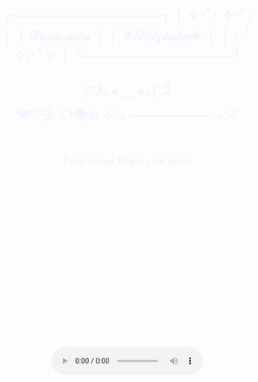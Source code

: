 
<head>
  <meta charset="UTF-8">
  <meta name="viewport" content="width=device-width, initial-scale=1.0">
  <title>Para meu Solzinho</title>
  <style>
    body {
      margin: 0;
      padding: 0;
      font-family: 'Comic Sans MS', cursive;
      background-image: url(download\ \(1\).jpeg);
      background-size: cover;
      background-position: center;
      background-repeat: no-repeat;
      overflow-x: hidden;
      position: relative;
    }
    h1, h2 {
      text-align: center;
      color: #faf0ff;
    }
    .gallery {
      display: flex;
      flex-wrap: wrap;
      justify-content: center;
      gap: 20px;
      padding: 20px;
    }
    .gallery img {
      width: 250px;
      height: auto;
      border-radius: 15px;
      box-shadow: 0 4px 8px rgb(255, 255, 255);
    }
    .frases {
      text-align: center;
      font-size: 1.2em;
      margin: 20px;
      color: #ffffff;
    }
    .heart {
      position: absolute;
      width: 20px;
      height: 20px;
      background: rgb(119, 48, 98);
      clip-path: polygon(50% 0%, 100% 40%, 80% 100%, 50% 80%, 20% 100%, 0% 40%);
      animation: float 6s infinite ease-in-out;
    }
    @keyframes float {
      0% { transform: translateY(0) scale(1); opacity: 1; }
      100% { transform: translateY(-1000px) scale(1.5); opacity: 0; }
    }
    audio {
      display: block;
      margin: 0 auto 20px;
    }
  </style>
</head>
<body>
  <h1>╭───────────────╮  
│  ✧･ﾟ: ✧･ﾟ:     │  
│   𝒫𝒶𝓇𝒶 𝓂𝑒𝓊        │  
│     ☀𝒮𝑜𝓁𝓏𝒾𝓃𝒽𝑜☀   │  
│  :･ﾟ✧:･ﾟ✧     │  
╰───────────────╯

   (づ｡◕‿‿◕｡)づ   
    ༄♡彡 ☁☀✨
       ⊹˚₊‧────────‧₊˚⊹</h1>
  <h2>Para o meu Hope, com amor
</h2>  <div class="frases">
    <p>Quando o mundo parece barulhento demais, quando a realidade me pesa nos ombros… é em você que eu penso. Você, que com um sorriso, acalma minhas tempestades. Que com uma palavra, transforma meu caos em calma.
      Se eu tivesse uma Magic Shop, você seria a porta que eu escolheria abrir todos os dias.
      Porque você é esse lugar seguro, mesmo distante. Um abrigo de luz quando tudo parece escuro. Você me faz lembrar que tudo bem não estar bem o tempo todo — e que amor, de verdade, não cobra, não julga, só acolhe.
      Às vezes, fecho os olhos e quase posso sentir sua presença. Sua risada me alcançando do outro lado da tela. Seu jeito doce me puxando de volta pra mim mesma, mesmo quando eu esqueço quem sou.
      Você é minha mágica favorita. Feliz vida, meu Sol. Obrigada por ser meu lugar calmo no meio da correria. Eu prometo continuar abrindo essa porta pra você, todos os dias.

</p>
    
    <p>Com amor, Sua Malu/Tete</p>
  </div>  <audio controls autoplay loop>
    <source src="BTS - 'Magic Shop' (Legendado⧸Tradução).mp3" type="audio/mpeg">
    
  </audio>  <div class="gallery">
    <img src="vhope1.jpeg" alt="Foto 1">
    <img src="vhope2.jpeg" alt="Foto 2">
    <img src="vhope3.jpeg" alt="Foto 3">
    <img src="vhope4.jpg" alt="Foto 4">
    <img src="vhope5.jpg" alt="Foto 5">
    <img src="vhope6.jpg" alt="Foto 6">
    <img src="vhope7.jpg" alt="Foto 7">
<div class="frases">
  <p> em 1 de julho, o céu sorriu,
    e o sol brilhou um pouco mais.
nasceu alguém que carrega luz
no olhar, no riso, nos gestos de paz.

você é primavera em pele,
é poesia vestida de flor,
é o tipo raro de alma
que transforma silêncio em amor.

teu jeito ilumina meus dias,
teu nome mora no meu coração,
e mesmo de longe, eu sinto
teu cuidado como canção.

hoje celebro você, meu bem,
com versos simples, mas sinceros
feliz aniversário, meu abrigo,
meu riso leve, meu amor eterno.</p></div>




<iframe width="560" height="315" src="https://www.youtube.com/embed/r2rZXrsBAfE?si=XXZhu6pR9GlXkU3g&amp;controls=0" title="YouTube video player" frameborder="0" allow="accelerometer; autoplay; clipboard-write; encrypted-media; gyroscope; picture-in-picture; web-share" referrerpolicy="strict-origin-when-cross-origin" allowfullscreen></iframe>

<iframe src="https://open.spotify.com/embed/playlist/3nzmPfAuaLOxGee0TkwHI3" width="300" height="380" frameborder="0" allowtransparency="true" allow="encrypted-media"></iframe>

<iframe width="560" height="315" src="https://www.youtube.com/embed/1whY7gU7GEc?si=JFlt2f3AsQSr9Xaq&amp;controls=0" title="YouTube video player" frameborder="0" allow="accelerometer; autoplay; clipboard-write; encrypted-media; gyroscope; picture-in-picture; web-share" referrerpolicy="strict-origin-when-cross-origin" allowfullscreen></iframe>
  </div>  <script>
    function createHearts() {
      for(let i = 0; i < 50; i++) {
        const heart = document.createElement('div');
        heart.className = 'heart';
        heart.style.left = Math.random() * 100 + 'vw';
        heart.style.animationDuration = (4 + Math.random() * 4) + 's';
        document.body.appendChild(heart);
        setTimeout(() => heart.remove(), 8000);
      }
    }
    setInterval(createHearts, 1000);
  </script></body>
</html>
